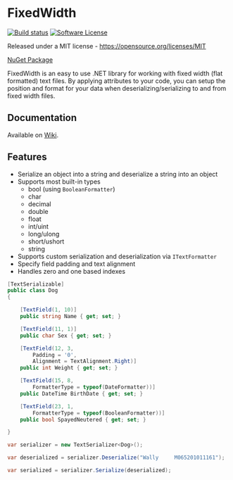 # FixedWidth

[![Build status](https://ci.appveyor.com/api/projects/status/00s0wpj80kb30bnt?svg=true)](https://ci.appveyor.com/project/mscribellito/fixedwidth)
[![Software License](https://img.shields.io/badge/license-MIT-brightgreen.svg?style=flat-square)](LICENSE)

Released under a MIT license - https://opensource.org/licenses/MIT

[NuGet Package](https://www.nuget.org/packages/Mscribel.FixedWidth/)

FixedWidth is an easy to use .NET library for working with fixed width (flat formatted) text files. By applying attributes to your code, you can setup the position and format for your data when deserializing/serializing to and from fixed width files.

## Documentation
Available on [Wiki](https://github.com/mscribellito/FixedWidth/wiki).

## Features
* Serialize an object into a string and deserialize a string into an object
* Supports most built-in types
	* bool (using `BooleanFormatter`)
	* char
	* decimal
	* double
	* float
	* int/uint
	* long/ulong
	* short/ushort
	* string
* Supports custom serialization and deserialization via `ITextFormatter`
* Specify field padding and text alignment
* Handles zero and one based indexes

```csharp
[TextSerializable]
public class Dog
{

    [TextField(1, 10)]
    public string Name { get; set; }

    [TextField(11, 1)]
    public char Sex { get; set; }

    [TextField(12, 3,
        Padding = '0',
        Alignment = TextAlignment.Right)]
    public int Weight { get; set; }

    [TextField(15, 8,
        FormatterType = typeof(DateFormatter))]
    public DateTime BirthDate { get; set; }

    [TextField(23, 1,
        FormatterType = typeof(BooleanFormatter))]
    public bool SpayedNeutered { get; set; }

}

var serializer = new TextSerializer<Dog>();

var deserialized = serializer.Deserialize("Wally     M065201011161");

var serialized = serializer.Serialize(deserialized);
```
